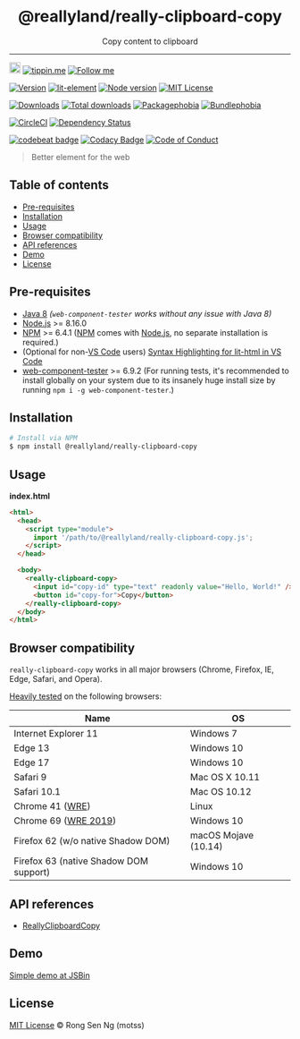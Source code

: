 <div align="center" style="text-align: center;">
  <h1 style="border-bottom: none;">@reallyland/really-clipboard-copy</h1>

  <p>Copy content to clipboard</p>
</div>

<hr />

<a href="https://www.buymeacoffee.com/RLmMhgXFb" target="_blank" rel="noopener noreferrer"><img src="https://www.buymeacoffee.com/assets/img/custom_images/orange_img.png" alt="Buy Me A Coffee" style="height: 20px !important;width: auto !important;" ></a>
[![tippin.me][tippin-me-badge]][tippin-me-url]
[![Follow me][follow-me-badge]][follow-me-url]

[![Version][version-badge]][version-url]
[![lit-element][lit-element-version-badge]][lit-element-url]
[![Node version][node-version-badge]][node-version-url]
[![MIT License][mit-license-badge]][mit-license-url]

[![Downloads][downloads-badge]][downloads-url]
[![Total downloads][total-downloads-badge]][downloads-url]
[![Packagephobia][packagephobia-badge]][packagephobia-url]
[![Bundlephobia][bundlephobia-badge]][bundlephobia-url]

[![CircleCI][circleci-badge]][circleci-url]
[![Dependency Status][daviddm-badge]][daviddm-url]

[![codebeat badge][codebeat-badge]][codebeat-url]
[![Codacy Badge][codacy-badge]][codacy-url]
[![Code of Conduct][coc-badge]][coc-url]

> Better element for the web

## Table of contents <!-- omit in toc -->

- [Pre-requisites](#pre-requisites)
- [Installation](#installation)
- [Usage](#usage)
- [Browser compatibility](#browser-compatibility)
- [API references](#api-references)
- [Demo](#demo)
- [License](#license)

## Pre-requisites

- [Java 8][java-url] _(`web-component-tester` works without any issue with Java 8)_
- [Node.js][nodejs-url] >= 8.16.0
- [NPM][npm-url] >= 6.4.1 ([NPM][npm-url] comes with [Node.js][nodejs-url], no separate installation is required.)
- (Optional for non-[VS Code][vscode-url] users) [Syntax Highlighting for lit-html in VS Code][vscode-lit-html-url]
- [web-component-tester][web-component-tester-url] >= 6.9.2 (For running tests, it's recommended to install globally on your system due to its insanely huge install size by running `npm i -g web-component-tester`.)

## Installation

```sh
# Install via NPM
$ npm install @reallyland/really-clipboard-copy
```

## Usage

**index.html**

```html
<html>
  <head>
    <script type="module">
      import '/path/to/@reallyland/really-clipboard-copy.js';
    </script>
  </head>

  <body>
    <really-clipboard-copy>
      <input id="copy-id" type="text" readonly value="Hello, World!" />
      <button id="copy-for">Copy</button>
    </really-clipboard-copy>
  </body>
</html>
```

## Browser compatibility

`really-clipboard-copy` works in all major browsers (Chrome, Firefox, IE, Edge, Safari, and Opera).

[Heavily tested](/.circleci/config.yml) on the following browsers:

| Name | OS |
| --- | --- |
| Internet Explorer 11 | Windows 7 |
| Edge 13 | Windows 10 |
| Edge 17 | Windows 10 |
| Safari 9 | Mac OS X 10.11 |
| Safari 10.1 | Mac OS 10.12 |
| Chrome 41 ([WRE][wre-url]) | Linux |
| Chrome 69 ([WRE 2019][wre-2019-url]) | Windows 10 |
| Firefox 62 (w/o native Shadow DOM) | macOS Mojave (10.14) |
| Firefox 63 (native Shadow DOM support) | Windows 10 |

## API references

- [ReallyClipboardCopy]

## Demo

[Simple demo at JSBin]

## License

[MIT License](https://motss.mit-license.org/) © Rong Sen Ng (motss)

<!-- References -->
[typescript-url]: https://github.com/Microsoft/TypeScript
[java-url]: https://www.java.com/en/download
[nodejs-url]: https://nodejs.org
[npm-url]: https://www.npmjs.com
[lit-element-url]: https://github.com/Polymer/lit-element?utm_source=github.com&amp;utm_medium=referral&amp;utm_content=motss/app-datepicker
[node-releases-url]: https://nodejs.org/en/download/releases
[vscode-url]: https://code.visualstudio.com
[vscode-lit-html-url]: https://github.com/mjbvz/vscode-lit-html
[web-component-tester-url]: https://github.com/Polymer/tools/tree/master/packages/web-component-tester
[wre-url]: https://developers.google.com/search/docs/guides/rendering
[wre-2019-url]: https://www.deepcrawl.com/blog/news/what-version-of-chrome-is-google-actually-using-for-rendering
[ReallyClipboardCopy]: /api-references.md#reallyclipboardcopy
[Simple demo at JSBin]: https://output.jsbin.com/mekorawani

<!-- MDN -->
[array-mdn-url]: https://developer.mozilla.org/en-US/docs/Web/JavaScript/Reference/Global_Objects/Array
[boolean-mdn-url]: https://developer.mozilla.org/en-US/docs/Web/JavaScript/Reference/Global_Objects/Boolean
[function-mdn-url]: https://developer.mozilla.org/en-US/docs/Web/JavaScript/Reference/Global_Objects/Function
[map-mdn-url]: https://developer.mozilla.org/en-US/docs/Web/JavaScript/Reference/Global_Objects/Map
[number-mdn-url]: https://developer.mozilla.org/en-US/docs/Web/JavaScript/Reference/Global_Objects/Number
[object-mdn-url]: https://developer.mozilla.org/en-US/docs/Web/JavaScript/Reference/Global_Objects/Object
[promise-mdn-url]: https://developer.mozilla.org/en-US/docs/Web/JavaScript/Reference/Global_Objects/Promise
[regexp-mdn-url]: https://developer.mozilla.org/en-US/docs/Web/JavaScript/Reference/Global_Objects/RegExp
[set-mdn-url]: https://developer.mozilla.org/en-US/docs/Web/JavaScript/Reference/Global_Objects/Set
[string-mdn-url]: https://developer.mozilla.org/en-US/docs/Web/JavaScript/Reference/Global_Objects/String

<!-- Badges -->
[tippin-me-badge]: https://badgen.net/badge/%E2%9A%A1%EF%B8%8Ftippin.me/@igarshmyb/F0918E
[follow-me-badge]: https://flat.badgen.net/twitter/follow/igarshmyb?icon=twitter

[version-badge]: https://flat.badgen.net/npm/v/@reallyland/really-clipboard-copy?icon=npm
[lit-element-version-badge]: https://flat.badgen.net/npm/v/lit-element/latest?icon=npm&label=lit-element
[node-version-badge]: https://flat.badgen.net/npm/node/@reallyland/really-clipboard-copy
[mit-license-badge]: https://flat.badgen.net/npm/license/@reallyland/really-clipboard-copy

[downloads-badge]: https://flat.badgen.net/npm/dm/@reallyland/really-clipboard-copy
[total-downloads-badge]: https://flat.badgen.net/npm/dt/@reallyland/really-clipboard-copy?label=total%20downloads
[packagephobia-badge]: https://flat.badgen.net/packagephobia/install/@reallyland/really-clipboard-copy
[bundlephobia-badge]: https://flat.badgen.net/bundlephobia/minzip/@reallyland/really-clipboard-copy

[circleci-badge]: https://flat.badgen.net/circleci/github/reallyland/really-clipboard-copy?icon=circleci
[daviddm-badge]: https://flat.badgen.net/david/dep/reallyland/really-clipboard-copy

[codebeat-badge]: https://codebeat.co/badges/e363cf9f-88d5-4118-8190-364c7691a6e8
[codacy-badge]: https://api.codacy.com/project/badge/Grade/e02c3d95e6274493a66ae02c604de252
[coc-badge]: https://flat.badgen.net/badge/code%20of/conduct/pink

<!-- Links -->
[tippin-me-url]: https://tippin.me/@igarshmyb
[follow-me-url]: https://twitter.com/igarshmyb?utm_source=github.com&amp;utm_medium=referral&amp;utm_content=@reallyland/really-clipboard-copy

[version-url]: https://www.npmjs.com/package/@reallyland/really-clipboard-copy/v/latest?utm_source=github.com&amp;utm_medium=referral&amp;utm_content=@reallyland/really-clipboard-copy
[node-version-url]: https://nodejs.org/en/download?utm_source=github.com&amp;utm_medium=referral&amp;utm_content=@reallyland/really-clipboard-copy
[mit-license-url]: https://github.com/reallyland/really-clipboard-copy/blob/master/LICENSE?utm_source=github.com&amp;utm_medium=referral&amp;utm_content=@reallyland/really-clipboard-copy

[downloads-url]: https://www.npmtrends.com/@reallyland/really-clipboard-copy
[packagephobia-url]: https://packagephobia.now.sh/result?p=%40reallyland%2Freally-clipboard-copy
[bundlephobia-url]: https://bundlephobia.com/result?p=@reallyland/really-clipboard-copy

[circleci-url]: https://circleci.com/gh/reallyland/really-clipboard-copy/tree/master?utm_source=github.com&amp;utm_medium=referral&amp;utm_content=@reallyland/really-clipboard-copy
[daviddm-url]: https://david-dm.org/reallyland/really-clipboard-copy?utm_source=github.com&amp;utm_medium=referral&amp;utm_content=@reallyland/really-clipboard-copy

[codebeat-url]: https://codebeat.co/projects/github-com-reallyland-really-clipboard-copy-master
[codacy-url]: https://www.codacy.com/app/motss/really-clipboard-copy?utm_source=github.com&amp;utm_medium=referral&amp;utm_content=reallyland/really-clipboard-copy&amp;utm_campaign=Badge_Grade
[coc-url]: https://github.com/reallyland/really-clipboard-copy/blob/master/code-of-conduct.md

